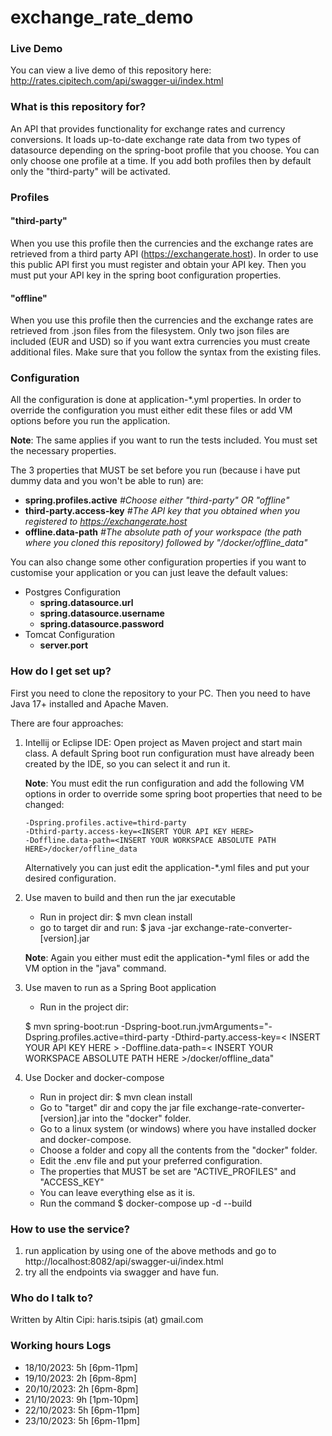 # exchange_rate_demo

### Live Demo ###

You can view a live demo of this repository here: http://rates.cipitech.com/api/swagger-ui/index.html

### What is this repository for? ###

An API that provides functionality for exchange rates and currency conversions.
It loads up-to-date exchange rate data from two types of datasource depending on the
spring-boot profile that you choose. You can only choose one profile at a time.
If you add both profiles then by default only the "third-party" will be activated.

### Profiles ###

#### "third-party" ####

When you use this profile then the currencies and the exchange rates are retrieved from
a third party API (https://exchangerate.host). In order to use this public API first you must
register and obtain your API key. Then you must put your API key in the spring boot configuration properties.

#### "offline" ####

When you use this profile then the currencies and the exchange rates are retrieved from .json
files from the filesystem. Only two json files are included (EUR and USD) so if you want extra
currencies you must create additional files. Make sure that you follow the syntax from the existing files.

### Configuration ###

All the configuration is done at application-*.yml properties. In order to override the configuration
you must either edit these files or add VM options before you run the application.

**Note**: The same applies if you want to run the tests included. You must set the necessary properties.

The 3 properties that MUST be set before you run (because i have put dummy data and you won't be able to run) are:

* **spring.profiles.active**  *#Choose either "third-party" OR "offline"*
* **third-party.access-key** *#The API key that you obtained when you registered to https://exchangerate.host*
* **offline.data-path** *#The absolute path of your workspace (the path where you cloned this repository) followed by "/docker/offline_data"*

You can also change some other configuration properties if you want to customise your application or you can just leave
the default values:

* Postgres Configuration
    * **spring.datasource.url**
    * **spring.datasource.username**
    * **spring.datasource.password**
* Tomcat Configuration
    * **server.port**

### How do I get set up? ###

First you need to clone the repository to your PC.
Then you need to have Java 17+ installed and Apache Maven.

There are four approaches:

1. Intellij or Eclipse IDE: Open project as Maven project and start main class. A default Spring boot run configuration
   must have already been created by the IDE, so you can select it and run it.

   **Note**: You must edit the run configuration and add the following VM options in order to override some spring boot
   properties
   that need to be changed:

       -Dspring.profiles.active=third-party
       -Dthird-party.access-key=<INSERT YOUR API KEY HERE>
       -Doffline.data-path=<INSERT YOUR WORKSPACE ABSOLUTE PATH HERE>/docker/offline_data
   Alternatively you can just edit the application-*.yml files and put your desired configuration.


2. Use maven to build and then run the jar executable
    * Run in project dir: $ mvn clean install
    * go to target dir and run: $ java -jar exchange-rate-converter-[version].jar

   **Note**: Again you either must edit the application-*yml files or add the VM option in the "java" command.


3. Use maven to run as a Spring Boot application
    * Run in the project dir: 
   
   $ mvn spring-boot:run -Dspring-boot.run.jvmArguments="-Dspring.profiles.active=third-party -Dthird-party.access-key=< INSERT YOUR API KEY HERE > -Doffline.data-path=< INSERT YOUR WORKSPACE ABSOLUTE PATH HERE >/docker/offline_data"


4. Use Docker and docker-compose
    * Run in project dir: $ mvn clean install
    * Go to "target" dir and copy the jar file exchange-rate-converter-[version].jar into the "docker" folder.
    * Go to a linux system (or windows) where you have installed docker and docker-compose.
    * Choose a folder and copy all the contents from the "docker" folder.
    * Edit the .env file and put your preferred configuration.
    * The properties that MUST be set are "ACTIVE_PROFILES" and "ACCESS_KEY"
    * You can leave everything else as it is.
    * Run the command $ docker-compose up -d --build

### How to use the service? ###

1. run application by using one of the above methods and go to http://localhost:8082/api/swagger-ui/index.html
2. try all the endpoints via swagger and have fun.

### Who do I talk to? ###

Written by Altin Cipi: haris.tsipis (at) gmail.com

### Working hours Logs ###
* 18/10/2023: 5h [6pm-11pm]
* 19/10/2023: 2h [6pm-8pm]
* 20/10/2023: 2h [6pm-8pm]
* 21/10/2023: 9h [1pm-10pm]
* 22/10/2023: 5h [6pm-11pm]
* 23/10/2023: 5h [6pm-11pm]